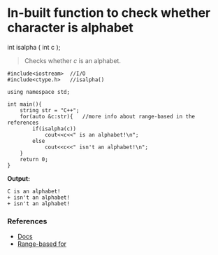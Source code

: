 # In-built function to check whether character is alphabet

int isalpha ( int c );

>Checks whether _c_ is an alphabet.

```
#include<iostream>	//I/O
#include<ctype.h>	//isalpha()

using namespace std;

int main(){
    string str = "C++";
    for(auto &c:str){	//more info about range-based in the references
        if(isalpha(c))
            cout<<c<<" is an alphabet!\n";
        else
            cout<<c<<" isn't an alphabet!\n";
    }
    return 0;
}
```

**Output:**
```
C is an alphabet!
+ isn't an alphabet!
+ isn't an alphabet!
```

### References

* [Docs](http://www.cplusplus.com/reference/cctype/isalpha/)
* [Range-based for](./using-range-based-for.md)